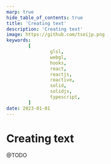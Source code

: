 ```yaml
---
marp: true
hide_table_of_contents: true
title: 'Creating text'
description: 'Creating text'
image: https://github.com/tseijp.png
keywords:
        [
                glsl,
                webgl,
                hooks,
                react,
                reactjs,
                reactive,
                solid,
                solidjs,
                typescript,
        ]
date: 2023-01-01
---
```


# Creating text

@TODO
